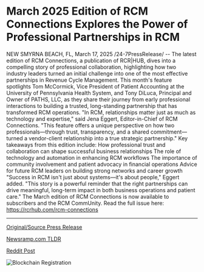 # March 2025 Edition of RCM Connections Explores the Power of Professional Partnerships in RCM

NEW SMYRNA BEACH, FL, March 17, 2025 /24-7PressRelease/ -- The latest edition of RCM Connections, a publication of RCR|HUB, dives into a compelling story of professional collaboration, highlighting how two industry leaders turned an initial challenge into one of the most effective partnerships in Revenue Cycle Management.  This month's feature spotlights Tom McCormick, Vice President of Patient Accounting at the University of Pennsylvania Health System, and Tony DiLuca, Principal and Owner of PATHS, LLC, as they share their journey from early professional interactions to building a trusted, long-standing partnership that has transformed RCM operations.  "In RCM, relationships matter just as much as technology and expertise," said Jena Eggert, Editor-in-Chief of RCM Connections. "This feature offers a unique perspective on how two professionals—through trust, transparency, and a shared commitment—turned a vendor-client relationship into a true strategic partnership."  Key takeaways from this edition include:  How professional trust and collaboration can shape successful business relationships The role of technology and automation in enhancing RCM workflows The importance of community involvement and patient advocacy in financial operations Advice for future RCM leaders on building strong networks and career growth  "Success in RCM isn't just about systems—it's about people," Eggert added. "This story is a powerful reminder that the right partnerships can drive meaningful, long-term impact in both business operations and patient care."  The March edition of RCM Connections is now available to subscribers and the RCM CommUnity.  Read the full issue here: https://rcrhub.com/rcm-connections 

---

[Original/Source Press Release](https://www.24-7pressrelease.com/press-release/520650/march-2025-edition-of-rcm-connections-explores-the-power-of-professional-partnerships-in-rcm)
                    

[Newsramp.com TLDR](https://newsramp.com/curated-news/transformative-partnership-in-revenue-cycle-management-highlighted-in-latest-rcm-connections-edition/5cd4ee868600f010002e60bd2e89d17e) 

 



[Reddit Post](https://www.reddit.com/r/Business_NewsRamp/comments/1jd6w83/transformative_partnership_in_revenue_cycle/) 



![Blockchain Registration](https://cdn.newsramp.app/24-7PressRelease/qrcode/253/17/noraWs0j.webp)